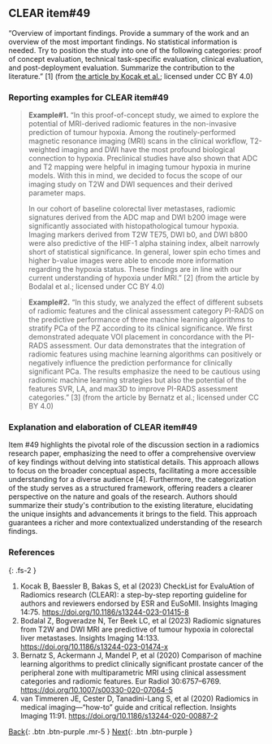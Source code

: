 ## CLEAR item#49


“Overview of important findings. Provide a summary of the work and an overview of the most important findings. No statistical information is needed. Try to position the study into one of the following categories: proof of concept evaluation, technical task-specific evaluation, clinical evaluation, and post-deployment evaluation. Summarize the contribution to the literature.” [1] (from [the article by Kocak et al.](https://insightsimaging.springeropen.com/articles/10.1186/s13244-023-01415-8); licensed under CC BY 4.0)


### Reporting examples for CLEAR item#49

> **Example#1.** “In this proof-of-concept study, we aimed to explore the potential of MRI-derived radiomic features in the non-invasive prediction of tumour hypoxia. Among the routinely-performed magnetic resonance imaging (MRI) scans in the clinical workflow, T2-weighted imaging and DWI have the most profound biological connection to hypoxia. Preclinical studies have also shown that ADC and T2 mapping were helpful in imaging tumour hypoxia in murine models. With this in mind, we decided to focus the scope of our imaging study on T2W and DWI sequences and their derived parameter maps. 
>
>In our cohort of baseline colorectal liver metastases, radiomic signatures derived from the ADC map and DWI b200 image were significantly associated with histopathological tumour hypoxia. Imaging markers derived from T2W TE75, DWI b0, and DWI b800 were also predictive of the HIF-1 alpha staining index, albeit narrowly short of statistical significance. In general, lower spin echo times and higher b-value images were able to encode more information regarding the hypoxia status. These findings are in line with our current understanding of hypoxia under MRI.” [2] (from the article by Bodalal et al.; licensed under CC BY 4.0)


> **Example#2.** “In this study, we analyzed the effect of different subsets of radiomic features and the clinical assessment category PI-RADS on the predictive performance of three machine learning algorithms to stratify PCa of the PZ according to its clinical significance. We first demonstrated adequate VOI placement in concordance with the PI-RADS assessment. Our data demonstrates that the integration of radiomic features using machine learning algorithms can positively or negatively influence the prediction performance for clinically significant PCa. The results emphasize the need to be cautious using radiomic machine learning strategies but also the potential of the features SVR, LA, and max3D to improve PI-RADS assessment categories.” [3] (from the article by Bernatz et al.; licensed under CC BY 4.0)

### Explanation and elaboration of CLEAR item#49

Item #49 highlights the pivotal role of the discussion section in a radiomics research paper, emphasizing the need to offer a comprehensive overview of key findings without delving into statistical details. This approach allows to focus on the broader conceptual aspects, facilitating a more accessible understanding for a diverse audience [4]. Furthermore, the categorization of the study serves as a structured framework, offering readers a clearer perspective on the nature and goals of the research. Authors should summarize their study's contribution to the existing literature, elucidating the unique insights and advancements it brings to the field. This approach guarantees a richer and more contextualized understanding of the research findings.

### References

{: .fs-2 }

1. 	Kocak B, Baessler B, Bakas S, et al (2023) CheckList for EvaluAtion of Radiomics research (CLEAR): a step-by-step reporting guideline for authors and reviewers endorsed by ESR and EuSoMII. Insights Imaging 14:75. https://doi.org/10.1186/s13244-023-01415-8
2. 	Bodalal Z, Bogveradze N, Ter Beek LC, et al (2023) Radiomic signatures from T2W and DWI MRI are predictive of tumour hypoxia in colorectal liver metastases. Insights Imaging 14:133. https://doi.org/10.1186/s13244-023-01474-x
3. 	Bernatz S, Ackermann J, Mandel P, et al (2020) Comparison of machine learning algorithms to predict clinically significant prostate cancer of the peripheral zone with multiparametric MRI using clinical assessment categories and radiomic features. Eur Radiol 30:6757–6769. https://doi.org/10.1007/s00330-020-07064-5
4. 	van Timmeren JE, Cester D, Tanadini-Lang S, et al (2020) Radiomics in medical imaging—“how-to” guide and critical reflection. Insights Imaging 11:91. https://doi.org/10.1186/s13244-020-00887-2


[Back](https://radiomic.github.io/CLEAR-E3/docs/Item2.html){: .btn .btn-purple .mr-5 }
[Next](https://radiomic.github.io/CLEAR-E3/docs/Item4.html){: .btn .btn-purple   }
